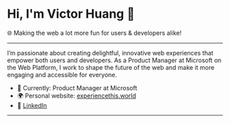# Hi, I'm Victor Huang 👋

🌐 Making the web a lot more fun for users & developers alike!

---

I’m passionate about creating delightful, innovative web experiences that empower both users and developers. As a Product Manager at Microsoft on the Web Platform, I work to shape the future of the web and make it more engaging and accessible for everyone.

- 🏢 Currently: Product Manager at Microsoft
- 🌍 Personal website: [experiencethis.world](https://www.experiencethis.world/)
- 💼 [LinkedIn](https://www.linkedin.com/in/victorhuangwq/)

---

